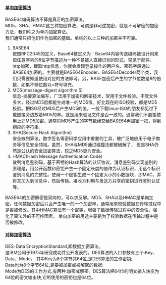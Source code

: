 #### [单向加密算法](http://security.group.iteye.com/group/wiki/1710-one-way-encryption-algorithm)
BASE64编码算法不算是真正的加密算法。  
MD5、SHA、HMAC这三种加密算法，可谓是非可逆加密，就是不可解密的加密方法，我们称之为单向加密算法。  
我们通常只把他们作为加密的基础。单纯的以上三种的加密并不可靠。
1. BASE64  
按照RFC2045的定义，Base64被定义为：Base64内容传送编码被设计用来把任意序列的8位字节描述为一种不易被人直接识别的形式。常见于邮件、http加密，截取http信息，你就会发现登录操作的用户名、密码字段通过BASE64加密的。主要就是BASE64Encoder、BASE64Decoder两个类，我们只需要知道使用对应的方法即可。另，BASE加密后产生的字节位数是8的倍数，如果不够位数以=符号填充。
2. MD5(message-digest algorithm 5)  
信息-摘要算法缩写，广泛用于加密和解密技术，常用于文件校验。不管文件多大，经过MD5后都能生成唯一的MD5值。好比现在的ISO校验，都是MD5校验。把ISO经过MD5后产生MD5的值。一般下载linux-ISO的朋友都见过下载链接旁边放着MD5的串。就是用来验证文件是否一致的。通常我们不直接使用上述MD5加密。通常将MD5产生的字节数组交给BASE64再加密一把，得到相应的字符串。
3. SHA(Secure Hash Algorithm)  
安全散列算法，数字签名等密码学应用中重要的工具，被广泛地应用于电子商务等信息安全领域。虽然，SHA与MD5通过碰撞法都被破解了， 但是SHA仍然是公认的安全加密算法，较之MD5更为安全。
4. HMAC(Hash Message Authentication Code)  
散列消息鉴别码，基于密钥的Hash算法的认证协议。消息鉴别码实现鉴别的原理是，用公开函数和密钥产生一个固定长度的值作为认证标识，用这个标识鉴别消息的完整性。使用一个密钥生成一个固定大小的小数据块，即MAC，并将其加入到消息中，然后传输。接收方利用与发送方共享的密钥进行鉴别认证等。

 BASE64的加密解密是双向的，可以求反解。MD5、SHA以及HMAC是单向加密，任何数据加密后只会产生唯一的一个加密串，通常用来校验数据在传输过程中是否被修改。其中HMAC算法有一个密钥，增强了数据传输过程中的安全性，强化了算法外的不可控因素。 单向加密的用途主要是为了校验数据在传输过程中是否被修改。

#### [对称加密算法](http://security.group.iteye.com/group/wiki/1712-symmetric-encryption-algorithm)
DES-Data EncryptionStandard,即数据加密算法。  
是IBM公司于1975年研究成功并公开发表的。DES算法的入口参数有三个:Key、Data、Mode。
其中Key为8个字节共64位,是DES算法的工作密钥;  
Data也为8个字节64位,是要被加密或被解密的数据;  
Mode为DES的工作方式,有两种:加密或解密。DES算法把64位的明文输入块变为64位的密文输出块,它所使用的密钥也是64位。